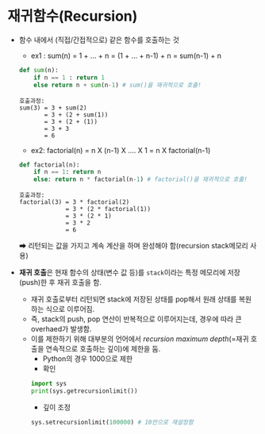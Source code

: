 # 재귀함수(Recursion)

- 함수 내에서 (직접/간접적으로) 같은 함수를 호출하는 것

    - ex1 : sum(n) = 1 + ... + n = (1 + ... + n-1) + n = sum(n-1) + n  

    ```py
    def sum(n):
        if n == 1 : return 1
        else return n + sum(n-1) # sum()을 재귀적으로 호출!
    ```  
    ```
    호출과정:
    sum(3) = 3 + sum(2)
           = 3 + (2 + sum(1))
           = 3 + (2 + (1))
           = 3 + 3
           = 6
    ```  

    - ex2: factorial(n) = n X (n-1) X .... X 1 = n X factorial(n-1) 

    ```py
    def factorial(n):
        if n == 1: return n
        else: return n * factorial(n-1) # factorial()을 재귀적으로 호출!
    ```  
    ```
    호출과정:
    factorial(3) = 3 * factorial(2)
                 = 3 * (2 * factorial(1))
                 = 3 * (2 * 1)
                 = 3 * 2
                 = 6
    ```  
    ➡ 리턴되는 값을 가지고 계속 계산을 하며 완성해야 함(recursion stack메모리 사용)

- **재귀 호출**은 현재 함수의 상태(변수 값 등)를 ```stack```이라는 특정 메모리에 저장(push)한 후 재귀 호출을 함.
    - 재귀 호출로부터 리턴되면 stack에 저장된 상태를 pop해서 원래 상태를 복원하는 식으로 이루어짐.
    - 즉, stack의 push, pop 연산이 반복적으로 이루어지는데, 경우에 따라 큰 overhaed가 발생함.
    - 이를 제한하기 위해 대부분의 언어에서 *recursion maximum depth*(=재귀 호출을 연속적으로 호출하는 깊이)에 제한을 둠.
        - Python의 경우 1000으로 제한
        - 확인
        ```py
        import sys
        print(sys.getrecursionlimit())
        ```
        - 깊이 조정
        ```py
        sys.setrecursionlimit(100000) # 10만으로 재설정함
        ```
